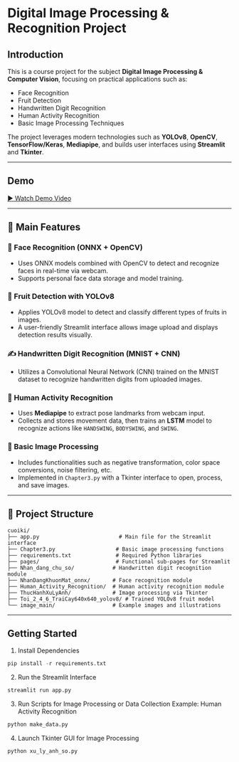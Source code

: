 # Digital Image Processing & Recognition Project

## Introduction

This is a course project for the subject **Digital Image Processing & Computer Vision**, focusing on practical applications such as:

- Face Recognition
- Fruit Detection
- Handwritten Digit Recognition
- Human Activity Recognition
- Basic Image Processing Techniques

The project leverages modern technologies such as **YOLOv8**, **OpenCV**, **TensorFlow/Keras**, **Mediapipe**, and builds user interfaces using **Streamlit** and **Tkinter**.

---

## Demo

[▶️ Watch Demo Video](https://youtu.be/7ufiylwsbGM)

---

## 🧠 Main Features

### 👤 Face Recognition (ONNX + OpenCV)

- Uses ONNX models combined with OpenCV to detect and recognize faces in real-time via webcam.
- Supports personal face data storage and model training.

### 🍎 Fruit Detection with YOLOv8

- Applies YOLOv8 model to detect and classify different types of fruits in images.
- A user-friendly Streamlit interface allows image upload and displays detection results visually.

### ✍️ Handwritten Digit Recognition (MNIST + CNN)

- Utilizes a Convolutional Neural Network (CNN) trained on the MNIST dataset to recognize handwritten digits from uploaded images.

### 🕺 Human Activity Recognition

- Uses **Mediapipe** to extract pose landmarks from webcam input.
- Collects and stores movement data, then trains an **LSTM** model to recognize actions like `HANDSWING`, `BODYSWING`, and `SWING`.

### 🧪 Basic Image Processing

- Includes functionalities such as negative transformation, color space conversions, noise filtering, etc.
- Implemented in `Chapter3.py` with a Tkinter interface to open, process, and save images.

---

## 📁 Project Structure

```plaintext
cuoiki/
├── app.py                         # Main file for the Streamlit interface
├── Chapter3.py                   # Basic image processing functions
├── requirements.txt              # Required Python libraries
├── pages/                        # Functional sub-pages for Streamlit
├── Nhan_dang_chu_so/            # Handwritten digit recognition module
├── NhanDangKhuonMat_onnx/       # Face recognition module
├── Human_Activity_Recognition/  # Human activity recognition module
├── ThucHanhXuLyAnh/             # Image processing via Tkinter
├── Toi_2_4_6_TraiCay640x640_yolov8/ # Trained YOLOv8 fruit model
└── image_main/                  # Example images and illustrations

```

---

## Getting Started

1. Install Dependencies

```python
pip install -r requirements.txt
```

2. Run the Streamlit Interface

```python
streamlit run app.py
```

3. Run Scripts for Image Processing or Data Collection
   Example: Human Activity Recognition

```python
python make_data.py
```

4. Launch Tkinter GUI for Image Processing

```python
python xu_ly_anh_so.py
```
